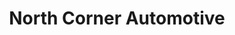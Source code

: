 ---
title: "North Corner Automotive"
url: /north-yarmouth/north-corner-automotive/
shop: car repair
---
